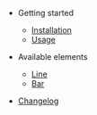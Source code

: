 - Getting started

  - [Installation](installation.md)
  - [Usage](usage.md)

- Available elements

  - [Line](line.md)
  - [Bar](bar.md)

- [Changelog](changelog.md)
